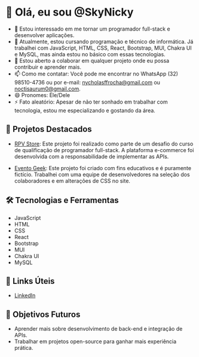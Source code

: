 # 👋 Olá, eu sou @SkyNicky

- 👀 Estou interessado em me tornar um programador full-stack e desenvolver aplicações.
- 🌱 Atualmente, estou cursando programação e técnico de informática. Já trabalhei com JavaScript, HTML, CSS, React, Bootstrap, MUI, Chakra UI e MySQL, mas ainda estou no básico com essas tecnologias.
- 💞️ Estou aberto a colaborar em qualquer projeto onde eu possa contribuir e aprender mais.
- 📫 Como me contatar: Você pode me encontrar no WhatsApp (32) 98510-4736 ou por e-mail: nycholasffrocha@gmail.com ou noctisaurum0@gmail.com.
- 😄 Pronomes: Ele/Dele
- ⚡ Fato aleatório: Apesar de não ter sonhado em trabalhar com tecnologia, estou me especializando e gostando da área.

## 🌟 Projetos Destacados

- [RPV Store](https://github.com/Douglas-Zuqueto/RPV-Store): Este projeto foi realizado como parte de um desafio do curso de qualificação de programador full-stack. A plataforma e-commerce foi desenvolvida com a responsabilidade de implementar as APIs.

- [Evento Geek](https://github.com/Douglas-Zuqueto/Evento-Geek): Este projeto foi criado com fins educativos e é puramente fictício. Trabalhei com uma equipe de desenvolvedores na seleção dos colaboradores e em alterações de CSS no site.

## 🛠️ Tecnologias e Ferramentas
- JavaScript
- HTML
- CSS
- React
- Bootstrap
- MUI
- Chakra UI
- MySQL

## 🔗 Links Úteis
- [LinkedIn](https://www.linkedin.com/in/nycholas-ferreira-de-freitas-rocha-3b302325b/)
## 🎯 Objetivos Futuros
- Aprender mais sobre desenvolvimento de back-end e integração de APIs.
- Trabalhar em projetos open-source para ganhar mais experiência prática.
